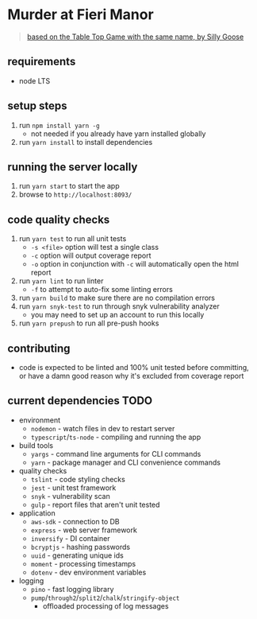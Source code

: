 # Murder at Fieri Manor
> [based on the Table Top Game with the same name, by Silly Goose](https://sillygoosecontent.com/wp-content/uploads/2019/03/FreeRPG_MurderatFieriManor_SECONDDRAFT.pdf)

## requirements
* node LTS

## setup steps
1) run `npm install yarn -g`
    * not needed if you already have yarn installed globally
1) run `yarn install` to install dependencies

## running the server locally
1) run `yarn start` to start the app
1) browse to `http://localhost:8093/`

## code quality checks
1) run `yarn test` to run all unit tests
    * `-s <file>` option will test a single class
    * `-c` option will output coverage report
    * `-o` option in conjunction with `-c` will automatically open the html report
1) run `yarn lint` to run linter
    * `-f` to attempt to auto-fix some linting errors
1) run `yarn build` to make sure there are no compilation errors
1) run `yarn snyk-test` to run through snyk vulnerability analyzer
    * you may need to set up an account to run this locally
1) run `yarn prepush` to run all pre-push hooks

## contributing
* code is expected to be linted and 100% unit tested before committing, or have a damn good reason why it's excluded from coverage report

## current dependencies TODO
* environment
    * `nodemon` - watch files in dev to restart server
    * `typescript`/`ts-node` - compiling and running the app
* build tools
    * `yargs` - command line arguments for CLI commands
    * `yarn` - package manager and CLI convenience commands
* quality checks
    * `tslint` - code styling checks
    * `jest` - unit test framework
    * `snyk` - vulnerability scan
    * `gulp` - report files that aren't unit tested
* application
    * `aws-sdk` - connection to DB
    * `express` - web server framework
    * `inversify` - DI container
    * `bcryptjs` - hashing passwords
    * `uuid` - generating unique ids
    * `moment` - processing timestamps
    * `dotenv` - dev environment variables
* logging
    * `pino` - fast logging library
    * `pump`/`through2`/`split2`/`chalk`/`stringify-object`
        * offloaded processing of log messages
